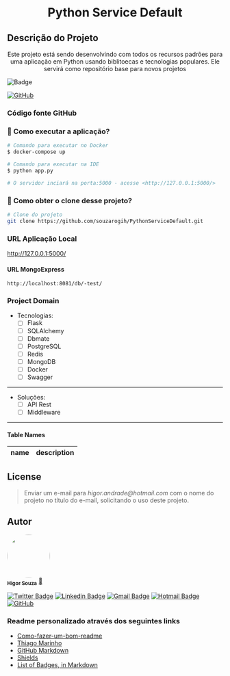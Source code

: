 <h1 align="center">Python Service Default</h1>

## Descrição do Projeto
<p align="center">Este projeto está sendo desenvolvindo com todos os recursos padrões para uma
aplicação em Python usando biblitoecas e tecnologias populares.
Ele servirá como repositório base para novos projetos</p>

![Badge](https://img.shields.io/badge/Python-Flask-%237159c1?style=for-the-badge&logo=ghost)

[![GitHub](https://badgen.net/badge/icon/github?icon=github&label)](https://github.com/souzarogih/)

### Código fonte GitHub

### 🎲 Como executar a aplicação?  
```bash
# Comando para executar no Docker  
$ docker-compose up

# Comando para executar na IDE  
$ python app.py

# O servidor inciará na porta:5000 - acesse <http://127.0.0.1:5000/>
```

### 🎲 Como obter o clone desse projeto?  
```bash
# Clone do projeto
git clone https://github.com/souzarogih/PythonServiceDefault.git
```

### URL Aplicação Local
http://127.0.0.1:5000/

#### URL MongoExpress 
`http://localhost:8081/db/-test/`

### Project Domain

- Tecnologias:
  - [ ] Flask
  - [ ] SQLAlchemy
  - [ ] Dbmate
  - [ ] PostgreSQL
  - [ ] Redis
  - [ ] MongoDB
  - [ ] Docker
  - [ ] Swagger

****

- Soluções:
  - [ ] API Rest
  - [ ] Middleware
   
****

#### Table Names 
| name            | description     |
|  ------------- | ------------- |

## License
>Enviar um e-mail para _higor.andrade@hotmail.com_ com o nome do projeto no título do 
> e-mail, solicitando o uso deste projeto.


Autor
---

<a href="https://github.com/souzarogih">
 <img style="border-radius: 50%;" src="https://avatars.githubusercontent.com/u/33656742?v=4" width="100px;" alt=""/>
 <br />
 <sub><b>Higor Souza</b></sub></a> <a href="https://github.com/souzarogih" title="Rocketseat">🚀</a>


[![Twitter Badge](https://img.shields.io/badge/-@HigorSouza04-1ca0f1?style=flat-square&labelColor=1ca0f1&logo=twitter&logoColor=white&link=https://twitter.com/HigorSouza04)](https://twitter.com/i/redirect?url=https%3A%2F%2Ftwitter.com%2FHigorSouza04&t=1&cn=bG9naW5fbm90aWZpY2F0aW9uX2VtYWls&sig=a0e0273dce32a5c70e3ef154782b2ce5c4a5ef53&iid=cb7ce91830aa4ed4a58b1b4e7edbbfff&uid=343469291&nid=296+1) 
[![Linkedin Badge](https://img.shields.io/badge/-HigorSouza-blue?style=flat-square&logo=Linkedin&logoColor=white&link=https:https://www.linkedin.com/in/higor-souza-aab27051/)](https://www.linkedin.com/in/higor-souza-aab27051/) 
[![Gmail Badge](https://img.shields.io/badge/-rogih.andrade@gmail.com-c14438?style=flat-square&logo=Gmail&logoColor=white&link=mailto:rogih.andrade@gmail.com)](mailto:rogih.andrade@gmail.com)
[![Hotmail Badge](https://img.shields.io/badge/-Hotmail-0078D4?style=flat-square&amp;logo=microsoft-outlook&amp;logoColor=white&amp;link=mailto:higor.andrade@hotmail.com)](mailto:higor.andrade@hotmail.com)
[![GitHub](https://badgen.net/badge/icon/github?icon=github&label)](https://github.com/souzarogih)

### Readme personalizado através dos seguintes links

- [Como-fazer-um-bom-readme](https://blog.rocketseat.com.br/como-fazer-um-bom-readme/)
- [Thiago Marinho](https://gist.github.com/tgmarinho/931ce1ad6de9c24c7f3b6d7848de9fbd)
- [GitHub Markdown](https://github.com/ekalinin/github-markdown-toc#table-of-contents)
- [Shields](https://shields.io/)
- [List of Badges, in Markdown](https://github.com/Naereen/badges)